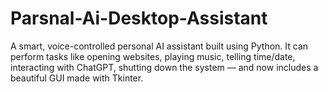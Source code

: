 # Parsnal-Ai-Desktop-Assistant
A smart, voice-controlled personal AI assistant built using Python. It can perform tasks like opening websites, playing music, telling time/date, interacting with ChatGPT, shutting down the system — and now includes a beautiful GUI made with Tkinter.
